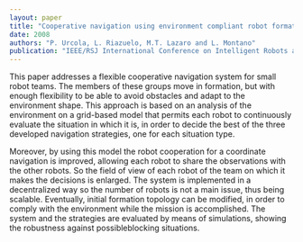 ```yaml
---
layout: paper
title: "Cooperative navigation using environment compliant robot formations"
date: 2008
authors: "P. Urcola, L. Riazuelo, M.T. Lazaro and L. Montano"
publication: "IEEE/RSJ International Conference on Intelligent Robots and Systems (IROS)"
---
```


This paper addresses a flexible cooperative navigation system for small robot teams.
The members of these groups move in formation, but with enough flexibility to be able to avoid obstacles and adapt to the environment shape.
This approach is based on an analysis of the environment on a grid-based model that permits each robot to continuously evaluate the situation in which it is, in order to decide the best of the three developed navigation strategies, one for each situation type.

Moreover, by using this model the robot cooperation for a coordinate navigation is improved, allowing each robot to share the observations with the other robots.
So the field of view of each robot of the team on which it makes the decisions is enlarged.
The system is implemented in a decentralized way so the number of robots is not a main issue, thus being scalable.
Eventually, initial formation topology can be modified, in order to comply with the environment while the mission is accomplished.
The system and the strategies are evaluated by means of simulations, showing the robustness against possibleblocking situations.
